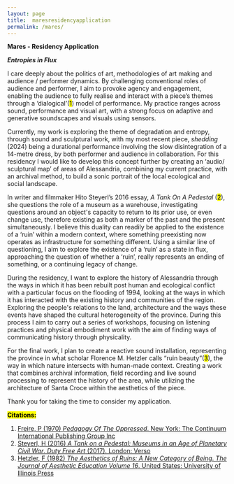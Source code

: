 ```yaml
---
layout: page
title:  maresresidencyapplication
permalink: /mares/
---
```


**Mares - Residency Application**

**_Entropies in Flux_**

I care deeply about the politics of art, methodologies of art making and audience / performer dynamics. By challenging conventional roles of audience and performer, I aim to provoke agency and engagement, enabling the audience to fully realise and interact with a piece’s themes through a ‘dialogical’(<mark>1</mark>) model of performance. My practice ranges across sound, performance and visual art, with a strong focus on adaptive and generative soundscapes and visuals using sensors.

Currently, my work is exploring the theme of degradation and entropy, through sound and sculptural work, with my most recent piece, _shedding_ (2024) being a durational performance involving the slow disintegration of a 14-metre dress, by both performer and audience in collaboration. For this residency I would like to develop this concept further by creating an ‘audio/ sculptural map’ of areas of Alessandria, combining my current practice, with an archival method, to build a sonic portrait of the local ecological and social landscape.

In writer and filmmaker Hito Steyerl’s 2016 essay, _A Tank On A Pedestal_ (<mark>2</mark>), she questions the role of a museum as a warehouse, investigating questions around an object's capacity to return to its prior use, or even change use, therefore existing as both a marker of the past and the present simultaneously. I believe this duality can readily be applied to the existence of a ‘ruin’ within a modern context, where something preexisting now operates as infrastructure for something different. Using a similar line of questioning, I aim to explore the existence of a ‘ruin’ as a state in flux, approaching the question of whether a ‘ruin’, really represents an ending of something, or a continuing legacy of change.

During the residency, I want to explore the history of Alessandria through the ways in which it has been rebuilt post human and ecological conflict with a particular focus on the flooding of 1994, looking at the ways in which it has interacted with the existing history and communities of the region. Exploring the people's relations to the land, architecture and the ways these events have shaped the cultural heterogeneity of the province. During this process I aim to carry out a series of workshops, focusing on listening practices and physical embodiment work with the aim of finding ways of communicating history through physicality.

For the final work, I plan to create a reactive sound installation, representing the province in what scholar Florence M. Hetzler calls “ruin beauty”(<mark>3</mark>), the way in which nature intersects with human-made context. Creating a work that combines archival information, field recording and live sound processing to represent the history of the area, while utilizing the architecture of Santa Croce within the aesthetics of the piece.

Thank you for taking the time to consider my application.

<mark><b>Citations:</b></mark>

1. [Freire, P (1970) _Pedagogy Of The Oppressed_. New York: The Continuum International Publishing Group Inc][poto]
2. [Steyerl, H (2016) _A Tank on a Pedestal: Museums in an Age of Planetary Civil War_. _Duty Free Art_ (2017). London: Verso][hstank]
3. [Hetzler, F (1982) _The Aesthetics of Ruins: A New Category of Being_. _The Journal of Aesthetic Education Volume 16_. United States: University of Illinois Press][fmh]

[poto]: https://fsi-ebcao.princeton.edu/sites/g/files/toruqf1411/files/media/freire.pdf
[hstank]: https://www.e-flux.com/journal/70/60543/a-tank-on-a-pedestal-museums-in-an-age-of-planetary-civil-war/
[fmh]: https://www.jstor.org/stable/3332283?searchText=&searchUri=&ab_segments=&searchKey=&refreqid=fastly-default%3A4673a5333fb2e6be9666a94b28034f6c&initiator=recommender
